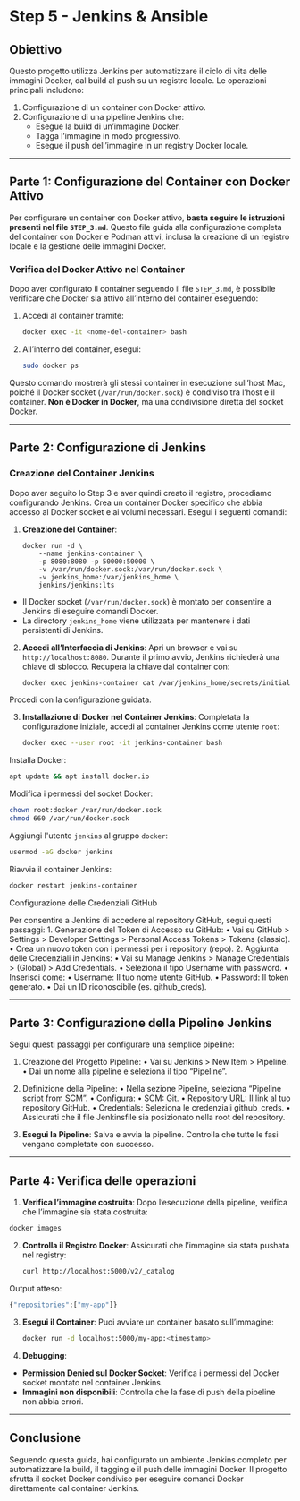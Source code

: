 # Step 5 - Jenkins & Ansible

## Obiettivo
Questo progetto utilizza Jenkins per automatizzare il ciclo di vita delle immagini Docker, dal build al push su un registro locale. Le operazioni principali includono:
1. Configurazione di un container con Docker attivo.
2. Configurazione di una pipeline Jenkins che:
   - Esegue la build di un’immagine Docker.
   - Tagga l’immagine in modo progressivo.
   - Esegue il push dell’immagine in un registry Docker locale.

---

## Parte 1: Configurazione del Container con Docker Attivo
Per configurare un container con Docker attivo, **basta seguire le istruzioni presenti nel file `STEP_3.md`**. Questo file guida alla configurazione completa del container con Docker e Podman attivi, inclusa la creazione di un registro locale e la gestione delle immagini Docker.

### Verifica del Docker Attivo nel Container
Dopo aver configurato il container seguendo il file `STEP_3.md`, è possibile verificare che Docker sia attivo all’interno del container eseguendo:

1. Accedi al container tramite:
   ```bash
   docker exec -it <nome-del-container> bash
   ```

2. All’interno del container, esegui:
   ```bash
   sudo docker ps
   ```

Questo comando mostrerà gli stessi container in esecuzione sull’host Mac, poiché il Docker socket (`/var/run/docker.sock`) è condiviso tra l’host e il container. **Non è Docker in Docker**, ma una condivisione diretta del socket Docker.

---

## Parte 2: Configurazione di Jenkins

### Creazione del Container Jenkins

Dopo aver seguito lo Step 3 e aver quindi creato il registro, procediamo configurando Jenkins. Crea un container Docker specifico che abbia accesso al Docker socket e ai volumi necessari. Esegui i seguenti comandi:

1. **Creazione del Container**:
   ```
   docker run -d \
       --name jenkins-container \
       -p 8080:8080 -p 50000:50000 \
       -v /var/run/docker.sock:/var/run/docker.sock \
       -v jenkins_home:/var/jenkins_home \
       jenkins/jenkins:lts
   ```

- Il Docker socket (`/var/run/docker.sock`) è montato per consentire a Jenkins di eseguire comandi Docker.
- La directory `jenkins_home` viene utilizzata per mantenere i dati persistenti di Jenkins.

2. **Accedi all’Interfaccia di Jenkins**:
Apri un browser e vai su `http://localhost:8080`. Durante il primo avvio, Jenkins richiederà una chiave di sblocco. Recupera la chiave dal container con:
   ```bash
   docker exec jenkins-container cat /var/jenkins_home/secrets/initialAdminPassword
   ```

Procedi con la configurazione guidata.

3. **Installazione di Docker nel Container Jenkins**:
Completata la configurazione iniziale, accedi al container Jenkins come utente `root`:
   ```bash
   docker exec --user root -it jenkins-container bash
   ```

Installa Docker:
   ```bash
   apt update && apt install docker.io
   ```

Modifica i permessi del socket Docker:
   ```bash
   chown root:docker /var/run/docker.sock  
   chmod 660 /var/run/docker.sock  
   ```

Aggiungi l'utente `jenkins` al gruppo `docker`:
   ```bash
   usermod -aG docker jenkins
   ```

Riavvia il container Jenkins:
   ```bash
   docker restart jenkins-container
   ```

Configurazione delle Credenziali GitHub

Per consentire a Jenkins di accedere al repository GitHub, segui questi passaggi:
	1.	Generazione del Token di Accesso su GitHub:
	•	Vai su GitHub > Settings > Developer Settings > Personal Access Tokens > Tokens (classic).
	•	Crea un nuovo token con i permessi per i repository (repo).
	2.	Aggiunta delle Credenziali in Jenkins:
	•	Vai su Manage Jenkins > Manage Credentials > (Global) > Add Credentials.
	•	Seleziona il tipo Username with password.
	•	Inserisci come:
	•	Username: Il tuo nome utente GitHub.
	•	Password: Il token generato.
	•	Dai un ID riconoscibile (es. github_creds).

---

## Parte 3: Configurazione della Pipeline Jenkins

Segui questi passaggi per configurare una semplice pipeline:
1.	Creazione del Progetto Pipeline:
	•	Vai su Jenkins > New Item > Pipeline.
	•	Dai un nome alla pipeline e seleziona il tipo “Pipeline”.
2.	Definizione della Pipeline:
	•	Nella sezione Pipeline, seleziona “Pipeline script from SCM”.
	•	Configura:
	•	SCM: Git.
	•	Repository URL: Il link al tuo repository GitHub.
	•	Credentials: Seleziona le credenziali github_creds.
	•	Assicurati che il file Jenkinsfile sia posizionato nella root del repository.

3. **Esegui la Pipeline**:
Salva e avvia la pipeline. Controlla che tutte le fasi vengano completate con successo.

---

## Parte 4: Verifica delle operazioni

1.	**Verifica l’immagine costruita**:
Dopo l’esecuzione della pipeline, verifica che l’immagine sia stata costruita:
   ```bash
   docker images
   ```

2. **Controlla il Registro Docker**:
Assicurati che l’immagine sia stata pushata nel registry:
   ```bash
   curl http://localhost:5000/v2/_catalog
   ```

Output atteso:
   ```bash
   {"repositories":["my-app"]}
   ```

3. **Esegui il Container**:
Puoi avviare un container basato sull’immagine:
   ```bash
   docker run -d localhost:5000/my-app:<timestamp>
   ```

4. **Debugging**:
- **Permission Denied sul Docker Socket**: Verifica i permessi del Docker socket montato nel container Jenkins.
- **Immagini non disponibili**: Controlla che la fase di push della pipeline non abbia errori.

---

## Conclusione

Seguendo questa guida, hai configurato un ambiente Jenkins completo per automatizzare la build, il tagging e il push delle immagini Docker. Il progetto sfrutta il socket Docker condiviso per eseguire comandi Docker direttamente dal container Jenkins.

